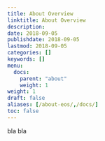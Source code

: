 ```yaml
---
title: About Overview
linktitle: About Overview
description:
date: 2018-09-05
publishdate: 2018-09-05
lastmod: 2018-09-05
categories: []
keywords: []
menu:
  docs:
    parent: "about"
    weight: 1
weight: 1
draft: false
aliases: [/about-eos/,/docs/]
toc: false
---
```


bla bla

